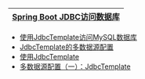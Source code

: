 [Spring Boot JDBC访问数据库](http://c.biancheng.net/spring_boot/jdbc.html)|
---|

* [使用JdbcTemplate访问MySQL数据库](http://blog.didispace.com/spring-boot-learning-21-3-1/)
* [JdbcTemplate的多数据源配置](http://blog.didispace.com/spring-boot-learning-21-3-7/)
* [使用JdbcTemplate](http://blog.didispace.com/springbootdata1/)
* [多数据源配置（一）：JdbcTemplate](http://blog.didispace.com/springbootmultidatasource/)
